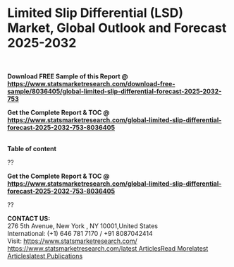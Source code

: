 <h1>Limited Slip Differential (LSD) Market, Global Outlook and Forecast 2025-2032</h1><br/><p><strong>Download FREE Sample of this Report @ <a href="https://www.statsmarketresearch.com/download-free-sample/8036405/global-limited-slip-differential-forecast-2025-2032-753">https://www.statsmarketresearch.com/download-free-sample/8036405/global-limited-slip-differential-forecast-2025-2032-753</a></strong></p>

<div><b>Get the Complete Report & TOC @ <a href="https://www.statsmarketresearch.com/global-limited-slip-differential-forecast-2025-2032-753-8036405">https://www.statsmarketresearch.com/global-limited-slip-differential-forecast-2025-2032-753-8036405</a></b></div>

<p><br />
<b>Table of content</b></p>

<p>??</p>

<div><b>Get the Complete Report & TOC @ <a href="https://www.statsmarketresearch.com/global-limited-slip-differential-forecast-2025-2032-753-8036405">https://www.statsmarketresearch.com/global-limited-slip-differential-forecast-2025-2032-753-8036405</a></b></div>

<p>??</p>

<p><b>CONTACT US:</b><br />
276 5th Avenue, New York , NY 10001,United States<br />
International: (+1) 646 781 7170 / +91 8087042414<br />
Visit: <a href="https://www.statsmarketresearch.com/">https://www.statsmarketresearch.com/</a><br />
<a href="https://gyeongbokgung.com">https://www.statsmarketresearch.com/</a><a href="https://hallyeomaritime.com">latest Articles</a><a href="https://jingwansa.com">Read More</a><a href="https://nguoiviet.jp/">latest Articles</a><a href="https://www.intelmarketresearch.com/">latest Publications</a></p>

